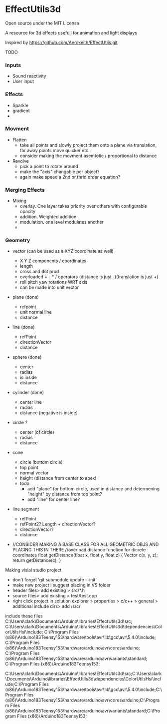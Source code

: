 # EffectUtils3d
Open source under the MIT License

A resource for 3d effects usefull for animation and light displays

Inspired by https://github.com/Aerokeith/EffectUtils.git

TODO
### Inputs
- Sound reactivity
- User input
### Effects
- Sparkle
- gradient
- 
### Movment
- Flatten
    - take all points and slowly project them onto a plane via translation, far away points move quicker etc.
    - consider making the movment asemtotic / proportional to distance
- Revolve
    - pick a point to rotate around
    - make the "axis" changable per object?
    - again make speed a 2nd or thrid order equation?

### Merging Effects
- Mixing
    - overlay. One layer takes priority over others with configurable opacity
    - addition. Weighted addition
    - modulation. one level modulates another
    -
### Geometry
- vector (can be used as a XYZ coordinate as well)
    - X Y Z components / coordinates
    - length
    - cross and dot prod
    - overloaded + - * / operators  (distance is just -)(translation is just +)
    - roll pitch yaw rotations WRT axis
    - can be made into unit vector
- plane (done)
    - refpoint
    - unit normal line
    - distance
- line (done)
    - refPoint
    - directionVector
    - distance
- sphere (done)
    - center
    - radias
    - is inside
    - distance
- cylinder (done)
    - center line
    - radias
    - distance (negative is inside)
 
- circle ?
    - center (of circle)
    - radias
    - distance
- cone
    - circle (bottom circle)
    - top point
    - normal vector
    - height (distance from center to apex)
    - todo
        - add "plane" for bottom circle, used in distance and determening "height" by distance from top point?
        - add "line" for center line?
- line segment
    - refPoint
    - refPoint2? Length + directionVector?
    - directionVector?
    - distance




- //CONSIDER MAKING A BASE CLASS FOR ALL GEOMETRIC OBJS AND PLACING THIS IN THERE
    //overload distance function for dicrete coordinates
    float getDistance(float x, float y, float z) {
        Vector c(x, y, z);
        return getDistance(c);
    }


Making visial studio project
- don't forget 'git submodule update --init'
- make new project I suggest placing in VS folder
- header files> add existing > src/\*.h
- source files> add existing > test/test.cpp
- right click project in solution explorer > properties > c/c++ > general > additional include dirs> add /src/



include these files
C:\Users\clark\Documents\Arduino\libraries\EffectUtils3d\src;
C:\Users\clark\Documents\Arduino\libraries\EffectUtils3d\dependencies\ColorUtilsHsi\include;
C:\Program Files (x86)\Arduino183Teensy153\hardware\tools\avr\lib\gcc\avr\5.4.0\include;
C:\Program Files (x86)\Arduino183Teensy153\hardware\arduino\avr\cores\arduino;
C:\Program Files (x86)\Arduino183Teensy153\hardware\arduino\avr\variants\standard;
C:\Program Files (x86)\Arduino183Teensy153;


C:\Users\clark\Documents\Arduino\libraries\EffectUtils3d\src;C:\Users\clark\Documents\Arduino\libraries\EffectUtils3d\dependencies\ColorUtilsHsi\include;C:\Program Files (x86)\Arduino183Teensy153\hardware\tools\avr\lib\gcc\avr\5.4.0\include;C:\Program Files (x86)\Arduino183Teensy153\hardware\arduino\avr\cores\arduino;C:\Program Files (x86)\Arduino183Teensy153\hardware\arduino\avr\variants\standard;C:\Program Files (x86)\Arduino183Teensy153;
